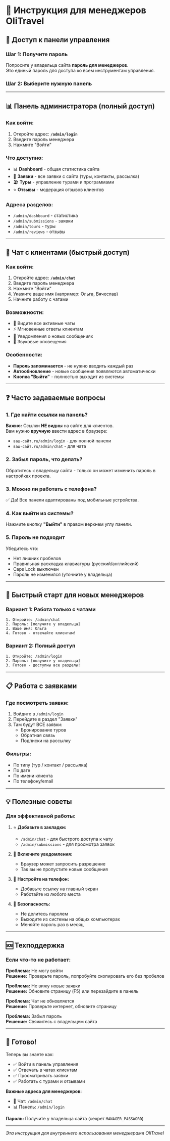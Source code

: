 # 📘 Инструкция для менеджеров OliTravel

## 🔑 Доступ к панели управления

### Шаг 1: Получите пароль
Попросите у владельца сайта **пароль для менеджеров**.  
Это единый пароль для доступа ко всем инструментам управления.

### Шаг 2: Выберите нужную панель

---

## 📊 Панель администратора (полный доступ)

### Как войти:
1. Откройте адрес: **`/admin/login`**
2. Введите пароль менеджера
3. Нажмите "Войти"

### Что доступно:
- 📊 **Dashboard** - общая статистика сайта
- 📝 **Заявки** - все заявки с сайта (туры, контакты, рассылка)
- 🏖️ **Туры** - управление турами и программами
- ⭐ **Отзывы** - модерация отзывов клиентов

### Адреса разделов:
- `/admin/dashboard` - статистика
- `/admin/submissions` - заявки
- `/admin/tours` - туры
- `/admin/reviews` - отзывы

---

## 💬 Чат с клиентами (быстрый доступ)

### Как войти:
1. Откройте адрес: **`/admin/chat`**
2. Введите пароль менеджера
3. Нажмите "Войти"
4. Укажите ваше имя (например: Ольга, Вячеслав)
5. Начните работу с чатами

### Возможности:
- 💬 Видите все активные чаты
- ⚡ Мгновенные ответы клиентам
- 🔔 Уведомления о новых сообщениях
- 🎵 Звуковые оповещения

### Особенности:
- **Пароль запоминается** - не нужно вводить каждый раз
- **Автообновление** - новые сообщения появляются автоматически
- **Кнопка "Выйти"** - полностью выходит из системы

---

## ❓ Часто задаваемые вопросы

### 1. Где найти ссылки на панель?
**Важно:** Ссылки **НЕ видны** на сайте для клиентов.  
Вам нужно **вручную** ввести адрес в браузере:
- `ваш-сайт.ru/admin/login` - для полной панели
- `ваш-сайт.ru/admin/chat` - для чата

### 2. Забыл пароль, что делать?
Обратитесь к владельцу сайта - только он может изменить пароль в настройках проекта.

### 3. Можно ли работать с телефона?
✅ Да! Все панели адаптированы под мобильные устройства.

### 4. Как выйти из системы?
Нажмите кнопку **"Выйти"** в правом верхнем углу панели.

### 5. Пароль не подходит
Убедитесь что:
- Нет лишних пробелов
- Правильная раскладка клавиатуры (русский/английский)
- Caps Lock выключен
- Пароль не изменился (уточните у владельца)

---

## 🎯 Быстрый старт для новых менеджеров

### Вариант 1: Работа только с чатами
```
1. Откройте: /admin/chat
2. Пароль: [получите у владельца]
3. Ваше имя: Ольга
4. Готово - отвечайте клиентам!
```

### Вариант 2: Полный доступ
```
1. Откройте: /admin/login
2. Пароль: [получите у владельца]
3. Готово - доступны все разделы!
```

---

## 📋 Работа с заявками

### Где посмотреть заявки:
1. Войдите в `/admin/login`
2. Перейдите в раздел "Заявки"
3. Там будут ВСЕ заявки:
   - Бронирование туров
   - Обратная связь
   - Подписки на рассылку

### Фильтры:
- По типу (тур / контакт / рассылка)
- По дате
- По имени клиента
- По телефону/email

---

## 💡 Полезные советы

### Для эффективной работы:
1. ⭐ **Добавьте в закладки:**
   - `/admin/chat` - для быстрого доступа к чату
   - `/admin/submissions` - для просмотра заявок

2. 🔔 **Включите уведомления:**
   - Браузер может запросить разрешение
   - Так вы не пропустите новые сообщения

3. 📱 **Настройте на телефон:**
   - Добавьте ссылку на главный экран
   - Работайте из любого места

4. 🔐 **Безопасность:**
   - Не делитесь паролем
   - Выходите из системы на общих компьютерах
   - Меняйте пароль раз в месяц

---

## 🆘 Техподдержка

### Если что-то не работает:

**Проблема:** Не могу войти  
**Решение:** Проверьте пароль, попробуйте скопировать его без пробелов

**Проблема:** Не вижу новые заявки  
**Решение:** Обновите страницу (F5) или перезайдите в панель

**Проблема:** Чат не обновляется  
**Решение:** Проверьте интернет, обновите страницу

**Проблема:** Забыл пароль  
**Решение:** Свяжитесь с владельцем сайта

---

## 🎉 Готово!

Теперь вы знаете как:
- ✅ Войти в панель управления
- ✅ Отвечать в чатах клиентам
- ✅ Просматривать заявки
- ✅ Работать с турами и отзывами

**Важные адреса для менеджеров:**
- 💬 Чат: `/admin/chat`
- 📊 Панель: `/admin/login`

**Пароль:** Получите у владельца сайта (секрет `MANAGER_PASSWORD`)

---

*Эта инструкция для внутреннего использования менеджерами OliTravel*
